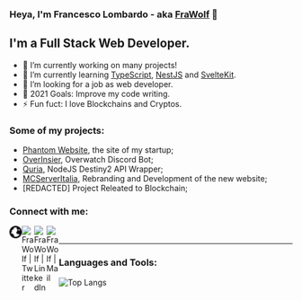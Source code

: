 ### Heya, I'm Francesco Lombardo - aka [FraWolf][website] 👋

## I'm a Full Stack Web Developer.

- 🔭 I’m currently working on many projects!
- 🌱 I’m currently learning [TypeScript](https://www.typescriptlang.org/), [NestJS](https://nestjs.com/) and [SvelteKit](https://kit.svelte.dev/).
- 💼 I’m looking for a job as web developer.
- 🥅 2021 Goals: Improve my code writing.
- ⚡ Fun fuct: I love Blockchains and Cryptos.

### Some of my projects:
- [Phantom Website](https://phantomsec.dev), the site of my startup;
- [OverInsier](https://top.gg/bot/768147122901876827), Overwatch Discord Bot;
- [Quria](https://www.npmjs.com/package/quria), NodeJS Destiny2 API Wrapper;
- [MCServerItalia](https://mcserveritalia.it), Rebranding and Development of the new website;
- [REDACTED] Project Releated to Blockchain;

### Connect with me:

[<img align="left" alt="FraWolf | Website" width="22px" style="fill: red;" src="https://raw.githubusercontent.com/iconic/open-iconic/master/svg/globe.svg" />][website]
[<img align="left" alt="FraWolf | Twitter" width="22px" src="https://cdn.jsdelivr.net/npm/simple-icons@v3/icons/twitter.svg" />][twitter]
[<img align="left" alt="FraWolf | LinkedIn" width="22px" src="https://cdn.jsdelivr.net/npm/simple-icons@v3/icons/linkedin.svg" />][linkedin]
[<img align="left" alt="FraWolf | Mail" width="22px" src="https://cdn.jsdelivr.net/npm/simple-icons@v3/icons/gmail.svg" />][mail]

<br />

---

### Languages and Tools:

![Top Langs](https://github-readme-stats.vercel.app/api/top-langs/?username=frawolf&layout=compact)

<!-- ---
### What I'm listening:

[![Spotify](https://now-playing.frawolf.it/api/spotify-playing)](https://open.spotify.com/user/8ah613z3pejhnn3uvwhqy8hvb) -->

[website]: https://phantomsec.dev
[twitter]: https://twitter.com/FraWolf__
[linkedin]: https://www.linkedin.com/in/francesco-lombardo-454988163/
[mail]: mailto:frawolf@outlook.it
